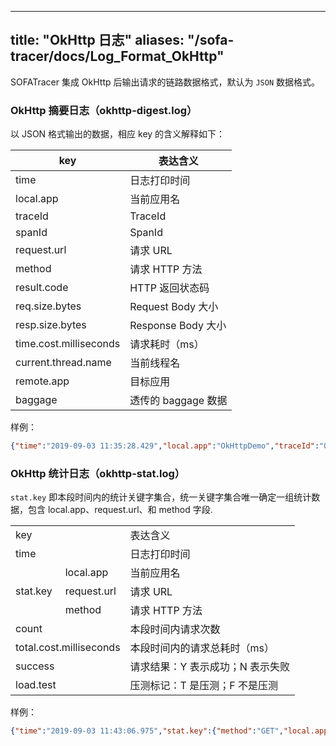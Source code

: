
---
title: "OkHttp 日志"
aliases: "/sofa-tracer/docs/Log_Format_OkHttp"
---


SOFATracer 集成 OkHttp 后输出请求的链路数据格式，默认为 `JSON` 数据格式。

### OkHttp 摘要日志（okhttp-digest.log）

以 JSON 格式输出的数据，相应 key 的含义解释如下：

key | 表达含义
--------- | -------------
 time | 日志打印时间
 local.app | 当前应用名
 traceId | TraceId
 spanId | SpanId
 request.url | 请求 URL
 method | 请求 HTTP 方法
 result.code | HTTP 返回状态码
 req.size.bytes | Request Body 大小
 resp.size.bytes | Response Body 大小
 time.cost.milliseconds | 请求耗时（ms）
 current.thread.name | 当前线程名
 remote.app | 目标应用
 baggage | 透传的 baggage 数据

样例：

```json
{"time":"2019-09-03 11:35:28.429","local.app":"OkHttpDemo","traceId":"0a0fe9271567481728265100112783","spanId":"0","span.kind":"client","result.code":"200","current.thread.name":"main","time.cost.milliseconds":"164ms","request.url":"http://localhost:8081/okhttp?name=sofa","method":"GET","result.code":"200","req.size.bytes":0,"resp.size.bytes":0,"remote.app":"","sys.baggage":"","biz.baggage":""}
```

### OkHttp 统计日志（okhttp-stat.log）

`stat.key` 即本段时间内的统计关键字集合，统一关键字集合唯一确定一组统计数据，包含 local.app、request.url、和 method 字段.

<table>
   <tr>
      <td colspan="2">key</td>
      <td>表达含义</td>
   </tr>
   <tr>
      <td colspan="2">time</td>
      <td>日志打印时间</td>
   </tr>
   <tr>
      <td rowspan="3">stat.key</td>
      <td>local.app</td>
      <td>当前应用名</td>
   </tr>
   <tr>
      <td>request.url</td>
      <td>请求 URL</td>
   </tr>
   <tr>
      <td> method </td>
      <td>请求 HTTP 方法</td>
   </tr>
   <tr>
      <td colspan="2">count</td>
      <td>本段时间内请求次数</td>
   </tr>
   <tr>
      <td colspan="2">total.cost.milliseconds</td>
      <td>本段时间内的请求总耗时（ms）</td>
   </tr>
   <tr>
      <td colspan="2">success</td>
      <td>请求结果：Y 表示成功；N 表示失败</td>
   </tr>
   <tr>
      <td colspan="2">load.test</td>
      <td>压测标记：T 是压测；F 不是压测</td>
   </tr>
</table>

样例：

```json
{"time":"2019-09-03 11:43:06.975","stat.key":{"method":"GET","local.app":"OkHttpDemo","request.url":"http://localhost:8081/okhttp?name=sofa"},"count":1,"total.cost.milliseconds":174,"success":"true","load.test":"F"}
```